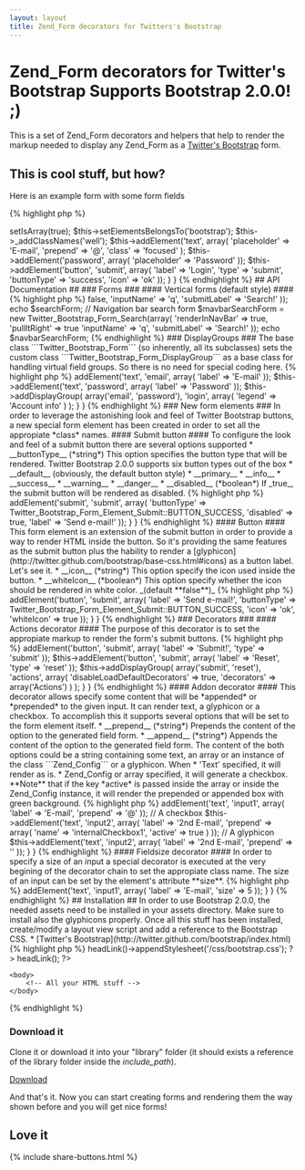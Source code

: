 ```yaml
---
layout: layout
title: Zend_Form decorators for Twitters's Bootstrap
---
```

# Zend_Form decorators for Twitter's Bootstrap <span class="label label-info">Supports Bootstrap 2.0.0! ;)</span> #

This is a set of Zend_Form decorators and helpers that help to render the markup needed to display any Zend_Form as a
[Twitter's Bootstrap](https://twitter.github.com/bootstrap) form.

## This is cool stuff, but how? ##

Here is an example form with some form fields

{% highlight php %}
<?php
class My_Bootstrap_Form extends Twitter_Bootstrap_Form_Inline
{
    public function init()
    {
        $this->setIsArray(true);
        $this->setElementsBelongsTo('bootstrap');

        $this->_addClassNames('well');

        $this->addElement('text', array(
            'placeholder'   => 'E-mail',
            'prepend'       => '@',
            'class'         => 'focused'
        );

        $this->addElement('password', array(
            'placeholder' => 'Password'
        ));

        $this->addElement('button', 'submit', array(
            'label'         => 'Login',
            'type'          => 'submit',
            'buttonType'    => 'success',
            'icon'          => 'ok'
        ));
    }
}
{% endhighlight %}

## API Documentation ##

### Forms ###

#### Vertical forms (default style) ####

{% highlight php %}
<?php
class My_Vertical_Form extends Twitter_Bootstrap_Form_Vertical
{
    public function init()
    {
        // Do your stuff here
    }
}
{% endhighlight %}

#### Horizontal forms ####

{% highlight php %}
<?php
class My_Horizontal_Form extends Twitter_Bootstrap_Form_Horizontal
{
    public function init()
    {
        // Do your stuff here
    }
}
{% endhighlight %}

#### Inline forms ####

{% highlight php %}
<?php
class My_Inline_Form extends Twitter_Bootstrap_Form_Inline
{
    public function init()
    {
        // Do your stuff here
    }
}
{% endhighlight %}

#### Search form ####

Search forms can be rendered in a [navigation bar](http://twitter.github.com/bootstrap/components.html#navbar) or as a normal
forms. Search forms are ```@final``` classes that cannot be extended. Instead it supports several option in order to configure
the look and feel of the form.

* __renderInNavBar__ (*boolean*)
  Renders the form for displaying it in a navigation bar. In this mode no submit button will be rendered. _(defaults to **false**)_

* __pullItRight__ (*boolean*)
  This option only takes effect if the **renderInNavBar** option has been set to _true_, and its purpose is to align the search
  form at the right of the navigation bar. _(defaults to **false**)_

* __inputName__ (*string*)
  This option specifies a custom name for the search input. _(defaults to **searchQuery**)_

* __submitLabel__ (*string*)
  If the submit button will be rendered the label can be customized by passing the **submitLabel** option. _(defaults to **Submit**)_

{% highlight php %}
<?php

// Normal search form
$searchForm = new Twitter_Bootstrap_Form_Search(array(
    'renderInNavBar' => false,
    'inputName'      => 'q',
    'submitLabel'    => 'Search!'
));

echo $searchForm;

// Navigation bar search form
$mavbarSearchForm = new Twitter_Bootstrap_Form_Search(array(
    'renderInNavBar' => true,
    'pullItRight'    => true
    'inputName'      => 'q',
    'submitLabel'    => 'Search!'
));

echo $navbarSearchForm;
{% endhighlight %}

### DisplayGroups ###

The base class ```Twitter_Bootstrap_Form``` (so inherently, all its subclasses) sets the custom class ```Twitter_Bootstrap_Form_DisplayGroup```
as a base class for handling virtual field groups. So there is no need for special coding here.

{% highlight php %}
<?php
class My_Bootstrap_Form extends Twitter_Bootstrap_Form_Horizontal
{
    public function init()
    {
        $this->addElement('text', 'email', array(
            'label' => 'E-mail'
        ));

        $this->addElement('text', 'password', array(
            'label' => 'Password'
        ));

        $this->addDisplayGroup(
            array('email', 'password'),
            'login',
            array(
                'legend' => 'Account info'
            )
        );
    }
}
{% endhighlight %}

### New form elements ###

In order to leverage the astonishing look and feel of Twitter Bootstrap buttons, a new special form element has been created in
order to set all the appropiate *class* names.

#### Submit button ####

To configure the look and feel of a submit button there are several options supported

* __buttonType__ (*string*)
  This option specifies the button type that will be rendered. Twitter Bootstrap 2.0.0 supports six button types out of the box
  * __default__ (obviously, the default button style)
  * __primary__
  * __info__
  * __success__
  * __warning__
  * __danger__

* __disabled__ (*boolean*)
  If _true_, the submit button will be rendered as disabled.

{% highlight php %}
<?php
class My_Bootstrap_Form extends Twitter_Bootstrap_Form_Vertical
{
    public function init()
    {
        // All the other form stuff

        $this->addElement('submit', 'submit', array(
            'buttonType' => Twitter_Bootstrap_Form_Element_Submit::BUTTON_SUCCESS,
            'disabled'   => true,
            'label'      => 'Send e-mail!'
        ));
    }
}
{% endhighlight %}

#### Button ####

This form element is an extension of the submit button in order to provide a way to render HTML inside the button. So it's
providing the same features as the submit button plus the hability to render a [glyphicon](http://twitter.github.com/bootstrap/base-css.html#icons)
as a button label. Let's see it.

* __icon__ (*string*)
  This option specify the icon used inside the button.

* __whiteIcon__ (*boolean*)
  This option specify whether the icon should be rendered in white color. _(default **false**)_

{% highlight php %}
<?php
class My_Bootstrap_Form extends Twitter_Bootstrap_Form_Horizontal
{
    public function init()
    {
        // All the other form stuff

        $this->addElement('button', 'submit', array(
            'label'      => 'Send e-mail!',
            'buttonType' => Twitter_Bootstrap_Form_Element_Submit::BUTTON_SUCCESS,
            'icon'       => 'ok',
            'whiteIcon'  => true
        ));
    }
}
{% endhighlight %}

### Decorators ###

#### Actions decorator ####

The purpose of this decorator is to set the appropiate markup to render the form's submit buttons.

{% highlight php %}
<?php
class My_Bootstrap_Form extends Twitter_Bootstrap_Form_Horizontal
{
    public function init()
    {
        $this->addElement('button', 'submit', array(
            'label'         => 'Submit!',
            'type'          => 'submit'
        ));

        $this->addElement('button', 'submit', array(
            'label'         => 'Reset',
            'type'          => 'reset'
        ));

        $this->addDisplayGroup(
            array('submit', 'reset'),
            'actions',
            array(
                'disableLoadDefaultDecorators' => true,
                'decorators' => array('Actions')
            )
        );
    }
}
{% endhighlight %}

#### Addon decorator ####

This decorator allows specify some content that will be *appended* or *prepended* to the given input. It can render text,
a glyphicon or a checkbox. To accomplish this it supports several options that will be set to the form element itself.

* __prepend__ (*string*)
  Prepends the content of the option to the generated field form.

* __append__ (*string*)
  Appends the content of the option to the generated field form.

The content of the both options could be a string containing some text, an array or an instance of the class ```Zend_Config```
or a glyphicon. When

* 'Text' specified, it will render as is.

* Zend_Config or array specified, it will generate a checkbox. **Note** that if the key *active* is passed inside the array or
  inside the Zend_Config instance, it will render the prepended or appended box with green background.

{% highlight php %}
<?php
class My_Bootstrap_Form extends Twitter_Bootstrap_Form_HorizontalA
{
    public function init()
    {
        // Some text
        $this->addElement('text', 'input1', array(
            'label'   => 'E-mail',
            'prepend' => '@'
        ));

        // A checkbox
        $this->addElement('text', 'input2', array(
            'label' => '2nd E-mail',
            'prepend' => array(
                'name' => 'internalCheckbox1',
                'active' => true
            )
        ));

        // A glyphicon
        $this->addElement('text', 'input2', array(
            'label' => '2nd E-mail',
            'prepend' => '<i class="icon-envelope"></i>'
        ));
    }
}
{% endhighlight %}

#### Fieldsize decorator ####

In order to specify a size of an input a special decorator is executed at the very begining of the decorator chain to set the
appropiate class name. The size of an input can be set by the element's attribute **size**.

{% highlight php %}
<?php
class My_Bootstrap_Form extends Twitter_Bootstrap_Form_Horizontal
{
    public function init()
    {
        // Some text
        $this->addElement('text', 'input1', array(
            'label'   => 'E-mail',
            'size'    => 5
        ));
    }
}
{% endhighlight %}

## Installation ##

In order to use Bootstrap 2.0.0, the needed assets need to be installed in your assets directory. Make sure to install also the
glyphicons properly. Once all this stuff has been installed, create/modify a layout view script and add a reference to the
Bootstrap CSS.

* [Twitter's Bootstrap](http://twitter.github.com/bootstrap/index.html)

{% highlight php %}
<!-- /application/layouts/scripts/default.phtml -->
<?php $this->headLink()->appendStylesheet('/css/bootstrap.css'); ?>
<!DOCTYPE html>
<html>
    <head>
        <meta charset="UTF-8" />
        <?php echo $this->headLink(); ?>
    </head>

    <body>
        <!-- All your HTML stuff -->
    </body>
</html>
{% endhighlight %}

### Download it ###

Clone it or download it into your "library" folder (it should exists a reference of the library folder inside the *include_path*).

<a href="https://github.com/Emagister/zend-form-decorators-bootstrap/zipball/master" class="button icon fork">Download</a>

And that's it. Now you can start creating forms and rendering them the way shown before and you will get nice forms!

## Love it ##

{% include share-buttons.html %}
